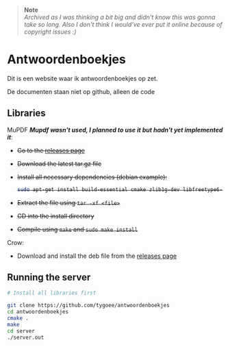 > **Note**  
> _Archived as I was thinking a bit big and didn't know this was gonna take so long. Also I don't think I would've ever put it online because of copyright issues :)_

# Antwoordenboekjes

Dit is een website waar ik antwoordenboekjes op zet.

De documenten staan niet op github, alleen de code

## Libraries

MuPDF **_Mupdf wasn't used, I planned to use it but hadn't yet implemented it_**: <s>

- Go to the [releases page](https://mupdf.com/releases/index.html)
- Download the latest tar.gz file
- Install all necessary dependencies (debian example):

  ```sh
  sudo apt-get install build-essential cmake zlib1g-dev libfreetype6-dev libjpeg-dev libopenjp2-7-dev libcairo2-dev libturbojpeg0-dev pkg-config libglu1-mesa-dev libx11-dev libxi-dev libxrandr-dev
  ```

- Extract the file using `tar -xf <file>`
- CD into the install directory
- Compile using `make` and `sudo make install` </s>

Crow:

- Download and install the deb file from the [releases page](https://github.com/CrowCpp/Crow/releases/)

## Running the server

```sh
# Install all libraries first

git clone https://github.com/tygoee/antwoordenboekjes
cd antwoordenboekjes
cmake .
make
cd server
./server.out
```

